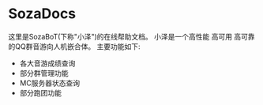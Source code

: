 # SozaDocs
这里是SozaBoT(下称"小泽")的在线帮助文档。
小泽是一个高性能 高可用 高可靠的QQ群音游向人机嵌合体。
主要功能如下:  

- 各大音游成绩查询
- 部分群管理功能
- MC服务器状态查询
- 部分跑团功能  

